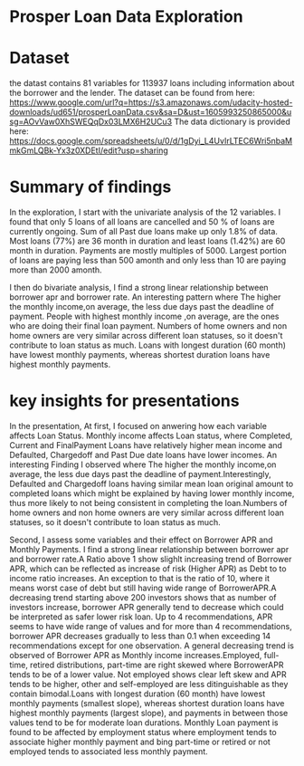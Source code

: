 # Prosper Loan Data Exploration

# Dataset 
the datast contains 81 variables for 113937 loans including information about the borrower and the lender. The dataset can be found from here:
https://www.google.com/url?q=https://s3.amazonaws.com/udacity-hosted-downloads/ud651/prosperLoanData.csv&sa=D&ust=1605993250865000&usg=AOvVaw0XhSWEQqDx03LMX6H2UCu3
The data dictionary is provided here: https://docs.google.com/spreadsheets/u/0/d/1gDyi_L4UvIrLTEC6Wri5nbaMmkGmLQBk-Yx3z0XDEtI/edit?usp=sharing

# Summary of findings
In the exploration, I start with the univariate analysis of the 12 variables. 
I found that only 5 loans of all loans are cancelled and 50 % of loans are currently ongoing. Sum of all Past due loans make up only 1.8% of data.
 Most loans (77%) are 36 month in duration and least loans (1.42%) are 60 month in duration.
 Payments are mostly multiples of 5000. Largest portion of loans are paying less than 500 amonth and only less than 10 are paying more than 2000 amonth.

I then do bivariate analysis, I find a strong linear relationship between borrower apr and borrower rate.
An interesting pattern where The higher the monthly income,on average, the less due days past the deadline of payment.
 People with highest monthly income ,on average, are the ones who are doing their final loan payment.
Numbers of home owners and non home owners are very similar across different loan statuses, so it doesn't contribute to loan status as much.
Loans with longest duration (60 month) have lowest monthly payments, whereas shortest duration loans have highest monthly payments.

# key insights for presentations
In the presentation, At first, I focused on anwering how each variable affects Loan Status. 
Monthly income affects Loan status, where Completed, Current and FinalPayment Loans have relatively higher mean income and Defaulted, Chargedoff and Past Due date loans have lower incomes.
An interesting Finding I observed where The higher the monthly income,on average, the less due days past the deadline of payment.Interestingly, Defaulted and Chargedoff loans having similar mean loan original amount to completed loans which might be explained by having lower monthly income, thus more likely to not being consistent in completing the loan.Numbers of home owners and non home owners are very similar across different loan statuses, so it doesn't contribute to loan status as much.

Second, I assess some variables and their effect on Borrower APR and Monthly Payments.
I find a strong linear relationship between borrower apr and borrower rate.A Ratio above 1 show slighlt increasing trend of Borrower APR, which can be reflected as increase of risk (Higher APR) as Debt to to income ratio increases.
An exception to that is the ratio of 10, where it means worst case of debt but still having wide range of BorrowerAPR.A decreasing trend starting above 200 investors shows that as number of investors increase, borrower APR generally tend to decrease which could be interpreted as safer lower risk loan.
Up to 4 recommendations, APR seems to have wide range of values and for more than 4 recommendations, borrower APR decreases gradually to less than 0.1 when exceeding 14 recommendations except for one observation.
A general decreasing trend is observed of Borrower APR as Monthly income increases.Employed, full-time, retired distributions, part-time are right skewed where BorrowerAPR tends to be of a lower value.
Not employed shows clear left skew and APR tends to be higher, other and self-employed are less ditinguishable as they contain bimodal.Loans with longest duration (60 month) have lowest monthly payments (smallest slope), whereas shortest duration loans have highest monthly payments (largest slope), and payments in between those values tend to be for moderate loan durations.
Monthly Loan payment is found to be affected by employment status where employment tends to associate higher monthly payment and bing part-time or retired or not employed tends to associated less monthly payment.

